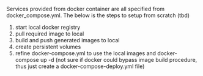 Services provided from docker container are all specified from docker_compose.yml. The below is the steps to setup from scratch (tbd)

1. start local docker registry
2. pull required image to local
3. build and push generated images to local
4. create persistent volumes
5. refine docker-compose.yml to use the local images and docker-compose up -d
   (not sure if docker could bypass image build procedure, thus just create a docker-compose-deploy.yml file)
